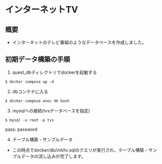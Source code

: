 # インターネットTV

## 概要
* インターネットのテレビ番組のようなデータベースを作成しました。
## 初期データ構築の手順
1. quest_dbディレクトリでdockerを起動する
```
$ docker compose up -d
```
2. dbコンテナに入る
```
$ docker compose exec db bash
```
3. mysqlへの接続(tvsデータベースを指定)
```
$ mysql -u root -p tvs
```
pass: password

4. テーブル構築・サンプルデータ
* この時点でdocker/db/init/tv.sqlのクエリが実行され、テーブル構築・サンプルデータの流し込みが完了します。
